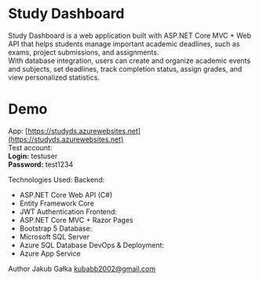 # Study Dashboard

Study Dashboard is a web application built with ASP.NET Core MVC + Web API that helps students manage important academic deadlines, such as exams, project submissions, and assignments.  
With database integration, users can create and organize academic events and subjects, set deadlines, track completion status, assign grades, and view personalized statistics.

# Demo

App: [https://studyds.azurewebsites.net](https://studyds.azurewebsites.net)  
Test account:  
**Login:** testuser  
**Password:** test1234

Technologies Used: 
Backend:
- ASP.NET Core Web API (C#)
- Entity Framework Core
- JWT Authentication
Frontend:
- ASP.NET Core MVC + Razor Pages
- Bootstrap 5
Database:
- Microsoft SQL Server
- Azure SQL Database
DevOps & Deployment:
- Azure App Service

Author
Jakub Gałka
kubabb2002@gmail.com
